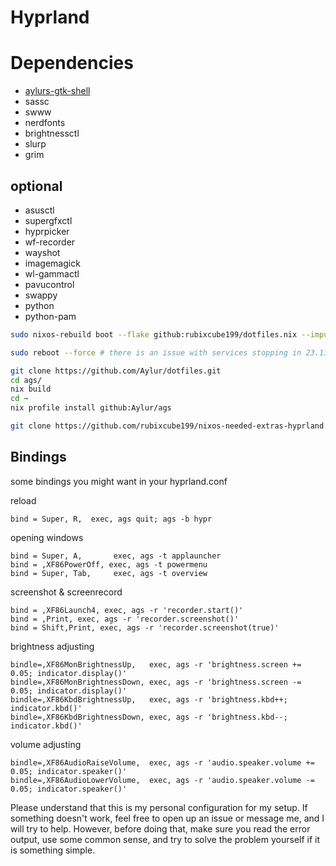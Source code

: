 # Hyprland

# Dependencies
- [aylurs-gtk-shell](https://github.com/Aylur/ags/wiki/installation)
- sassc
- swww
- nerdfonts
- brightnessctl
- slurp
- grim
## optional
- asusctl
- supergfxctl
- hyprpicker
- wf-recorder
- wayshot
- imagemagick
- wl-gammactl
- pavucontrol
- swappy
- python
- python-pam

```bash
sudo nixos-rebuild boot --flake github:rubixcube199/dotfiles.nix --impure # impure allows the path /etc/nixos/configuration.nix to be evalutated remotely for install

sudo reboot --force # there is an issue with services stopping in 23.11 && 24.05pre (as of this edit)

git clone https://github.com/Aylur/dotfiles.git
cd ags/
nix build
cd ~
nix profile install github:Aylur/ags

git clone https://github.com/rubixcube199/nixos-needed-extras-hyprland
```

## Bindings
some bindings you might want in your hyprland.conf

reload
```
bind = Super, R,  exec, ags quit; ags -b hypr
```

opening windows
```
bind = Super, A,       exec, ags -t applauncher
bind = ,XF86PowerOff, exec, ags -t powermenu
bind = Super, Tab,     exec, ags -t overview
```

screenshot & screenrecord
```
bind = ,XF86Launch4, exec, ags -r 'recorder.start()'
bind = ,Print, exec, ags -r 'recorder.screenshot()'
bind = Shift,Print, exec, ags -r 'recorder.screenshot(true)'
```

brightness adjusting
```
bindle=,XF86MonBrightnessUp,   exec, ags -r 'brightness.screen += 0.05; indicator.display()'
bindle=,XF86MonBrightnessDown, exec, ags -r 'brightness.screen -= 0.05; indicator.display()'
bindle=,XF86KbdBrightnessUp,   exec, ags -r 'brightness.kbd++; indicator.kbd()'
bindle=,XF86KbdBrightnessDown, exec, ags -r 'brightness.kbd--; indicator.kbd()'
```

volume adjusting
```
bindle=,XF86AudioRaiseVolume,  exec, ags -r 'audio.speaker.volume += 0.05; indicator.speaker()'
bindle=,XF86AudioLowerVolume,  exec, ags -r 'audio.speaker.volume -= 0.05; indicator.speaker()'
```

Please understand that this is my personal configuration for my setup. If something doesn't work, feel free to open up an issue or message me, and I will try to help. However, before doing that, make sure you read the error output, use some common sense, and try to solve the problem yourself if it is something simple.
